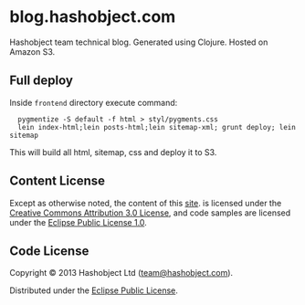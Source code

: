 # blog.hashobject.com

Hashobject team technical blog. Generated using Clojure. Hosted on Amazon S3.


## Full deploy

Inside `frontend` directory execute command:

```
  pygmentize -S default -f html > styl/pygments.css
  lein index-html;lein posts-html;lein sitemap-xml; grunt deploy; lein sitemap
```

This will build all html, sitemap, css and deploy it to S3.


## Content License

Except as otherwise noted, the content of this [site](http://blog.hashobject.com).
is licensed under the [Creative Commons Attribution 3.0 License](http://creativecommons.org/licenses/by/3.0/),
and code samples are licensed under the [Eclipse Public License 1.0](http://opensource.org/licenses/eclipse-1.0).

## Code License

Copyright © 2013 Hashobject Ltd (team@hashobject.com).

Distributed under the [Eclipse Public License](http://opensource.org/licenses/eclipse-1.0).
